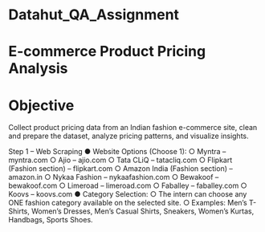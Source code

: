 # Datahut_QA_Assignment
# E-commerce Product Pricing Analysis

# Objective 
Collect product pricing data from an Indian fashion e-commerce site, clean and  prepare the dataset, analyze pricing patterns, and visualize insights.

Step 1 – Web Scraping 
● Website Options (Choose 1): 
○ Myntra – myntra.com 
○ Ajio – ajio.com 
○ Tata CLiQ – tatacliq.com 
○ Flipkart (Fashion section) – flipkart.com 
○ Amazon India (Fashion section) – amazon.in 
○ Nykaa Fashion – nykaafashion.com 
○ Bewakoof – bewakoof.com 
○ Limeroad – limeroad.com 
○ Faballey – faballey.com 
○ Koovs – koovs.com 
● Category Selection: 
○ The intern can choose any ONE fashion category available on the 
selected site. 
○ Examples: Men’s T-Shirts, Women’s Dresses, Men’s Casual Shirts, 
Sneakers, Women’s Kurtas, Handbags, Sports Shoes.
